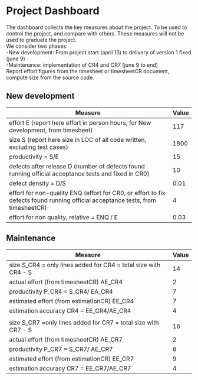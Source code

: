 # Project Dashboard

The dashboard collects the key measures about the project.
To be used to control the project, and compare with others. These measures will not be used to graduate the project. <br>
We consider two phases: <br>
-New development: From project start (april 13) to delivery of version 1 fixed (june 9)  <br>
-Maintenance: implementation of CR4 and CR7 (june 9 to end)   <br>
Report effort figures from the timesheet or timesheetCR document, compute size from the source code.
 
## New development 
| Measure| Value |
|---|---|
|effort E (report here effort in person hours, for New development, from timesheet)  |117|
|size S (report here size in LOC of all code written, excluding test cases)  |1800|
|productivity = S/E |15|
|defects after release D (number of defects found running official acceptance tests and fixed in CR0) |10|
|defect density = D/S|0.01|
| effort for non-quality ENQ (effort for CR0, or effort to fix defects found running official acceptance tests, from timesheetCR) |4|
| effort for non quality, relative = ENQ / E |0.03|

## Maintenance

| Measure | Value|
|---|---|
| size S_CR4 = only lines added for CR4 = total size with CR4 - S |14|
| actual effort (from timesheetCR) AE_CR4 |2|
| productivity P_CR4 = S_CR4/ EA_CR4 |7|
| estimated effort (from estimationCR) EE_CR4 |7|
|estimation accuracy CR4 = EE_CR4/AE_CR4  |4|
|||
| size S_CR7 =only lines added for CR7 = total size with CR7 - S |16|
| actual effort (from timesheetCR) AE_CR7 |2|
| productivity P_CR7 = S_CR7/ AE_CR7 |8|
| estimated effort (from estimationCR) EE_CR7 |9|
|estimation accuracy CR7 = EE_CR7/AE_CR7  |4|
